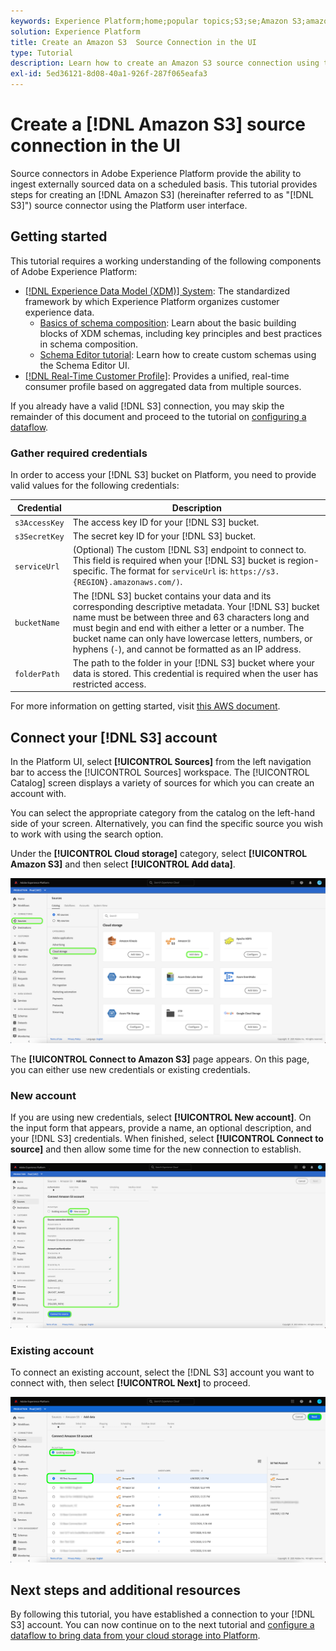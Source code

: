 ```yaml
---
keywords: Experience Platform;home;popular topics;S3;se;Amazon S3;amazon s3
solution: Experience Platform
title: Create an Amazon S3  Source Connection in the UI
type: Tutorial
description: Learn how to create an Amazon S3 source connection using the Adobe Experience Platform UI.
exl-id: 5ed36121-8d08-40a1-926f-287f065eafa3
---
```

# Create a [!DNL Amazon S3] source connection in the UI

Source connectors in Adobe Experience Platform provide the ability to ingest externally sourced data on a scheduled basis. This tutorial provides steps for creating an [!DNL Amazon S3]  (hereinafter referred to as "[!DNL S3]") source connector using the Platform user interface.

## Getting started

This tutorial requires a working understanding of the following components of Adobe Experience Platform:

- [[!DNL Experience Data Model (XDM)] System](../../../../../xdm/home.md): The standardized framework by which Experience Platform organizes customer experience data.
  - [Basics of schema composition](../../../../../xdm/schema/composition.md): Learn about the basic building blocks of XDM schemas, including key principles and best practices in schema composition.
  - [Schema Editor tutorial](../../../../../xdm/tutorials/create-schema-ui.md): Learn how to create custom schemas using the Schema Editor UI.
- [[!DNL Real-Time Customer Profile]](../../../../../profile/home.md): Provides a unified, real-time consumer profile based on aggregated data from multiple sources.

If you already have a valid [!DNL S3] connection, you may skip the remainder of this document and proceed to the tutorial on [configuring a dataflow](../../dataflow/batch/cloud-storage.md).

### Gather required credentials

In order to access your [!DNL S3] bucket on Platform, you need to provide valid values for the following credentials:

| Credential | Description |
| ---------- | ----------- |
| `s3AccessKey` | The access key ID for your [!DNL S3] bucket. |
| `s3SecretKey` | The secret key ID for your [!DNL S3] bucket. |
| `serviceUrl` | (Optional) The custom [!DNL S3] endpoint to connect to. This field is required when your [!DNL S3] bucket is region-specific. The format for `serviceUrl` is: `https://s3.{REGION}.amazonaws.com/)`. |
| `bucketName` | The [!DNL S3] bucket contains your data and its corresponding descriptive metadata. Your [!DNL S3] bucket name must be between three and 63 characters long and must begin and end with either a letter or a number. The bucket name can only have lowercase letters, numbers, or hyphens (`-`), and cannot be formatted as an IP address. |
| `folderPath` | The path to the folder in your [!DNL S3] bucket where your data is stored. This credential is required when the user has restricted access. |

For more information on getting started, visit [this AWS document](https://aws.amazon.com/blogs/security/wheres-my-secret-access-key/).

## Connect your [!DNL S3] account

In the Platform UI, select **[!UICONTROL Sources]** from the left navigation bar to access the [!UICONTROL Sources] workspace. The [!UICONTROL Catalog] screen displays a variety of sources for which you can create an account with.

You can select the appropriate category from the catalog on the left-hand side of your screen. Alternatively, you can find the specific source you wish to work with using the search option.

Under the **[!UICONTROL Cloud storage]** category, select **[!UICONTROL Amazon S3]** and then select **[!UICONTROL Add data]**.

![catalog](../../../../images/tutorials/create/s3/catalog.png)

The **[!UICONTROL Connect to Amazon S3]** page appears. On this page, you can either use new credentials or existing credentials.

### New account

If you are using new credentials, select **[!UICONTROL New account]**. On the input form that appears, provide a name, an optional description, and your [!DNL S3] credentials. When finished, select **[!UICONTROL Connect to source]** and then allow some time for the new connection to establish.

![connect](../../../../images/tutorials/create/s3/connect.png)

### Existing account

To connect an existing account, select the [!DNL S3] account you want to connect with, then select **[!UICONTROL Next]** to proceed.

![existing](../../../../images/tutorials/create/s3/existing.png)

## Next steps and additional resources

By following this tutorial, you have established a connection to your [!DNL S3] account. You can now continue on to the next tutorial and [configure a dataflow to bring data from your cloud storage into Platform](../../dataflow/batch/cloud-storage.md).
